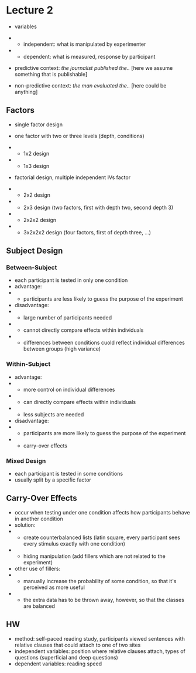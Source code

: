 # Lecture 2

- variables
- - independent: what is manipulated by experimenter
- - dependent: what is measured, response by participant

- predictive context: _the journalist published the.._ [here we assume something that is publishable]
- non-predictive context: _the man evaluated the.._ [here could be anything]


## Factors
- single factor design
- one factor with two or three levels (depth, conditions)
- - 1x2 design
- - 1x3 design

- factorial design, multiple independent IVs factor
- - 2x2 design
- - 2x3 design (two factors, first with depth two, second depth 3)
- - 2x2x2 design
- - 3x2x2x2 design (four factors, first of depth three, ...)


## Subject Design

### Between-Subject
- each participant is tested in only one condition
- advantage:
- - participants are less likely to guess the purpose of the experiment
- disadvantage:
- - large number of participants needed
- - cannot directly compare effects within individuals
- - differences between conditions cuold reflect individual differences between groups (high variance)

### Within-Subject
- advantage:
- - more control on individual differences
- - can directly compare effects within individuals
- - less subjects are needed
- disadvantage:
- - participants are more likely to guess the purpose of the experiment
- - carry-over effects

### Mixed Design
- each participant is tested in some conditions
- usually split by a specific factor

## Carry-Over Effects
- occur when testing under one condition affects how participants behave in another condition
- solution:
- - create counterbalanced lists (latin square, every participant sees every stimulus exactly with one condition)
- - hiding manipulation (add fillers which are not related to the experiment)
- other use of fillers:
- - manually increase the probability of some condition, so that it's perceived as more useful
- - the extra data has to be thrown away, however, so that the classes are balanced


## HW
- method: self-paced reading study, participants viewed sentences with relative clauses that could attach to one of two sites
- independent variables: position where relative clauses attach, types of questions (superficial and deep questions)
- dependent variables: reading speed
